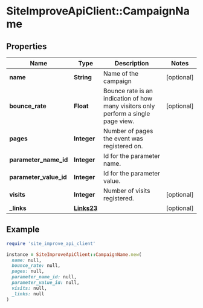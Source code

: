 # SiteImproveApiClient::CampaignName

## Properties

| Name | Type | Description | Notes |
| ---- | ---- | ----------- | ----- |
| **name** | **String** | Name of the campaign | [optional] |
| **bounce_rate** | **Float** | Bounce rate is an indication of how many visitors only perform a single page view. | [optional] |
| **pages** | **Integer** | Number of pages the event was registered on. |  |
| **parameter_name_id** | **Integer** | Id for the parameter name. |  |
| **parameter_value_id** | **Integer** | Id for the parameter value. |  |
| **visits** | **Integer** | Number of visits registered. | [optional] |
| **_links** | [**Links23**](Links23.md) |  | [optional] |

## Example

```ruby
require 'site_improve_api_client'

instance = SiteImproveApiClient::CampaignName.new(
  name: null,
  bounce_rate: null,
  pages: null,
  parameter_name_id: null,
  parameter_value_id: null,
  visits: null,
  _links: null
)
```

